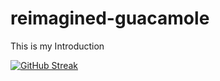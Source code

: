 # reimagined-guacamole
This is my Introduction

[![GitHub Streak](http://github-readme-streak-stats.herokuapp.com?user=DarkStarStrix&theme=dark&background=000000)](https://git.io/streak-stats)

